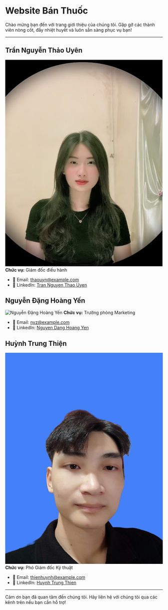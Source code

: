 # Website Bán Thuốc

Chào mừng bạn đến với trang giới thiệu của chúng tôi. Gặp gỡ các thành viên nòng cốt, đầy nhiệt huyết và luôn sẵn sàng phục vụ bạn!

---

## Trần Nguyễn Thảo Uyên

![Trần Nguyễn Thảo Uyên](thaouyn.jpg)
**Chức vụ:** Giám đốc điều hành

- 📧 Email: [thaouyn@example.com](mailto:thaouyn@example.com)
- 🔗 LinkedIn: [Tran Nguyen Thao Uyen](https://www.linkedin.com/in/thaouyn)


## Nguyễn Đặng Hoàng Yến

![Nguyễn Đặng Hoàng Yến](hoangyen.jpg) 
**Chức vụ:** Trưởng phòng Marketing

- 📧 Email: [nyz@example.com](mailto:nyz@example.com)
- 🔗 LinkedIn: [Nguyen Dang Hoang Yen](https://www.linkedin.com/in/hoangyen)


## Huỳnh Trung Thiện

![Huỳnh Trung Thiện](trungthien.jpg)
**Chức vụ:** Phó Giám đốc Kỹ thuật

- 📧 Email: [thienhuynh@example.com](mailto:thienhuynh@example.com)
- 🔗 LinkedIn: [Huynh Trung Thien](https://www.linkedin.com/in/thienhuynh)


---

Cảm ơn bạn đã quan tâm đến chúng tôi. Hãy liên hệ với chúng tôi qua các kênh trên nếu bạn cần hỗ trợ!